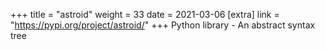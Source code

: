 +++
title = "astroid"
weight = 33
date = 2021-03-06
[extra]
link = "https://pypi.org/project/astroid/"
+++
Python library - An abstract syntax tree

